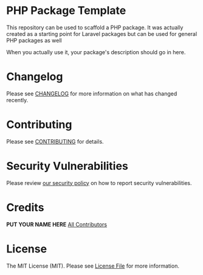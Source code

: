 # PHP Package Template
This repository can be used to scaffold a PHP package. It was actually created as a starting point for Laravel packages but can be used for general PHP packages as well

When you actually use it, your package's description should go in here.

# Changelog
Please see [CHANGELOG](https://github.com/NaviwareRnD/php-package-skeleton/blob/main/CHANGELOG.md) for more information on what has changed recently.

# Contributing
Please see [CONTRIBUTING](https://github.com/NaviwareRnD/php-package-skeleton/blob/main/CONTRIBUTORS.md) for details.

# Security Vulnerabilities
Please review [our security policy](https://github.com/NaviwareRnD/php-package-skeleton/security/policy) on how to report security vulnerabilities.

# Credits
**PUT YOUR NAME HERE**
[All Contributors](https://github.com/NaviwareRnD/php-package-skeleton/graphs/contributors)

# License
The MIT License (MIT). Please see [License File](https://github.com/NaviwareRnD/php-package-skeleton/blob/main/LICENSE.md) for more information.